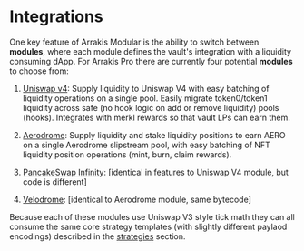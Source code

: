 # Integrations

One key feature of Arrakis Modular is the ability to switch between **modules**, where each module defines the vault's integration with a liquidity consuming dApp. For Arrakis Pro there are currently four potential **modules** to choose from:

1. [Uniswap v4](../../text/modules/uniV4Module.md): Supply liquidity to Uniswap V4 with easy batching of liquidity operations on a single pool. Easily migrate token0/token1 liquidity across safe (no hook logic on add or remove liquidity) pools (hooks). Integrates with merkl rewards so that vault LPs can earn them.

2. [Aerodrome](../../text/modules/aerodromeModule.md): Supply liquidity and stake liquidity positions to earn AERO on a single Aerodrome slipstream pool, with easy batching of NFT liquidity position operations (mint, burn, claim rewards).

3. [PancakeSwap Infinity](../../text/modules/pancakeModule.md): [identical in features to Uniswap V4 module, but code is different]

4. [Velodrome](../../text/modules/velodromeModule.md): [identical to Aerodrome module, same bytecode]

Because each of these modules use Uniswap V3 style tick math they can all consume the same core strategy templates (with slightly different paylaod encodings) described in the [strategies](../../text/arrakisPro/strategies/overview.md) section.
